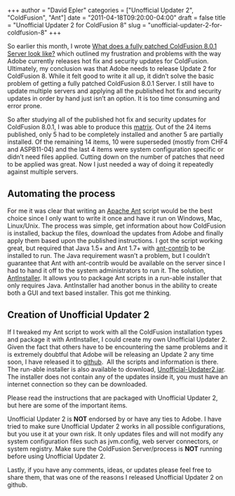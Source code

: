 +++
author = "David Epler"
categories = ["Unofficial Updater 2", "ColdFusion", "Ant"]
date = "2011-04-18T09:20:00-04:00"
draft = false
title = "Unofficial Updater 2 for ColdFusion 8"
slug = "unofficial-updater-2-for-coldfusion-8"
+++

So earlier this month, I wrote [What does a fully patched ColdFusion 8.0.1 Server look like?](/post/what-does-a-fully-patched-coldfusion-8-0-1-server-look-like/) which outlined my frustration and problems with the way Adobe currently releases hot fix and security updates for ColdFusion. Ultimately, my conclusion was that Adobe needs to release Update 2 for ColdFusion 8. While it felt good to write it all up, it didn’t solve the basic problem of getting a fully patched ColdFusion 8.0.1 Server. I still have to update multiple servers and applying all the published hot fix and security updates in order by hand just isn’t an option. It is too time consuming and error prone.

<!--more-->

So after studying all of the published hot fix and security updates for ColdFusion 8.0.1, I was able to produce this [matrix](https://github.com/dcepler/unofficial-updater2/blob/master/cf801-hotfix-matrix.pdf?raw=true). Out of the 24 items published, only 5 had to be completely installed and another 5 are partially installed. Of the remaining 14 items, 10 were superseded (mostly from CHF4 and ASPB11-04) and the last 4 items were system configuration specific or didn’t need files applied. Cutting down on the number of patches that need to be applied was great. Now I just needed a way of doing it repeatedly against multiple servers.

## Automating the process

For me it was clear that writing an [Apache Ant](http://ant.apache.org/) script would be the best choice since I only want to write it once and have it run on Windows, Mac, Linux/Unix. The process was simple, get information about how ColdFusion is installed, backup the files, download the updates from Adobe and finally apply them based upon the published instructions. I got the script working great, but required that Java 1.5+ and Ant 1.7+ with [ant-contrib](http://ant-contrib.sourceforge.net/) to be installed to run. The Java requirement wasn’t a problem, but I couldn’t guarantee that Ant with ant-contrib would be available on the server since I had to hand it off to the system administrators to run it. The solution, [AntInstaller](http://antinstaller.sourceforge.net/). It allows you to package Ant scripts in a run-able installer that only requires Java. AntInstaller had another bonus in the ability to create both a GUI and text based installer. This got me thinking.

## Creation of Unofficial Updater 2

If I tweaked my Ant script to work with all the ColdFusion installation types and package it with AntInstaller, I could create my own Unofficial Updater 2. Given the fact that others have to be encountering the same problems and it is extremely doubtful that Adobe will be releasing an Update 2 any time soon, I have released it to [github](https://github.com/dcepler/unofficial-updater2).  All the scripts and information is there. The run-able installer is also available to download, [Unofficial-Updater2.jar](https://github.com/dcepler/unofficial-updater2/downloads). The installer does not contain any of the updates inside it, you must have an internet connection so they can be downloaded.

Please read the instructions that are packaged with Unofficial Updater 2, but here are some of the important items.

Unofficial Updater 2 is **NOT** endorsed by or have any ties to Adobe. I have tried to make sure Unofficial Updater 2 works in all possible configurations, but you use it at your own risk. It only updates files and will not modify any system configuration files such as jvm.config, web server connectors, or system registry. Make sure the ColdFusion Server/process is **NOT** running before using Unofficial Updater 2.

Lastly, if you have any comments, ideas, or updates please feel free to share them, that was one of the reasons I released Unofficial Updater 2 on github.